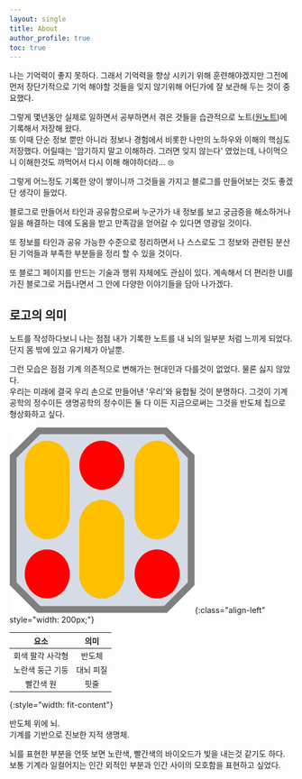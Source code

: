 ```yaml
---
layout: single
title: About
author_profile: true
toc: true
---
```


나는 기억력이 좋지 못하다. 그래서 기억력을 향상 시키기 위해 훈련해야겠지만 그전에 먼저 장단기적으로 기억 해야할 것들을 잊지 않기위해 어딘가에 잘 보관해 두는 것이 중요했다.

그렇게 몇년동안 실제로 일하면서 공부하면서 겪은 것들을 습관적으로 노트([원노트](https://www.microsoft.com/ko-kr/microsoft-365/onenote/digital-note-taking-app?ms.url=onenotecom&rtc=1))에 기록해서 저장해 왔다.<br/>
또 이때 단순 정보 뿐만 아니라 정보나 경험에서 비롯한 나만의 노하우와 이해의 핵심도 저장했다. <span class="md-monologue">어릴때는 '암기하지 말고 이해하라. 그러면 잊지 않는다' 였었는데, 나이먹으니 이해한것도 까먹어서 다시 이해 해야하더라...</span> <span style="font-size: 0.8em;">😢</span>

그렇게 어느정도 기록한 양이 쌓이니까 그것들을 가지고 블로그를 만들어보는 것도 좋겠단 생각이 들었다.

블로그로 만들어서 타인과 공유함으로써 누군가가 내 정보를 보고 궁금증을 해소하거나 일을 해결하는 데에 도움을 받고 만족감을 얻어갈 수 있다면 영광일 것이다.

또 정보를 타인과 공유 가능한 수준으로 정리하면서 나 스스로도 그 정보와 관련된 분산된 기억들과 부족한 부분들을 정리 할 수 있을 것이다.

또 블로그 페이지를 만드는 기술과 행위 자체에도 관심이 있다. 계속해서 더 편리한 UI를 가진 블로그로 거듭나면서 그 안에 다양한 이야기들을 담아 나가겠다.

## 로고의 의미

노트를 작성하다보니 나는 점점 내가 기록한 노트를 내 뇌의 일부분 처럼 느끼게 되었다. 단지 몸 밖에 있고 유기체가 아닐뿐.

그런 모습은 점점 기계 의존적으로 변해가는 현대인과 다를것이 없었다. 물론 싫지 않았다.<br/>
우리는 미래에 결국 우리 손으로 만들어낸 '우리'와 융합될 것이 분명하다. 그것이 기계공학의 정수이든 생명공학의 정수이든 둘 다 이든 지금으로써는 그것을 반도체 칩으로 형상화하고 싶다.

![](/favicon.png){:class="align-left" style="width: 200px;"}

|요소|의미|
|:---:|:---:|
|회색 팔각 사각형|반도체|
|노란색 둥근 기둥|대뇌 피질|
|빨간색 원|핏줄|
{:style="width: fit-content"}

반도체 위에 뇌.<br/>
기계를 기반으로 진보한 지적 생명체.

뇌를 표현한 부분을 언뜻 보면 노란색, 빨간색의 바이오드가 빛을 내는것 같기도 하다. 보통 기계라 일컬어지는 인간 외적인 부분과 인간 사이의 모호함을 표현하고 싶었다.
